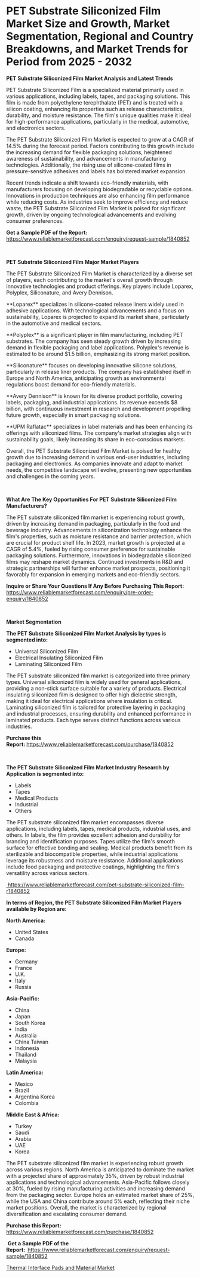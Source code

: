 <p><h1>PET Substrate Siliconized Film Market Size and Growth, Market Segmentation, Regional and Country Breakdowns, and Market Trends for Period from 2025 -  2032</h1></p><p><strong>PET Substrate Siliconized Film Market Analysis and Latest Trends</strong></p>
<p><p>PET Substrate Siliconized Film is a specialized material primarily used in various applications, including labels, tapes, and packaging solutions. This film is made from polyethylene terephthalate (PET) and is treated with a silicon coating, enhancing its properties such as release characteristics, durability, and moisture resistance. The film's unique qualities make it ideal for high-performance applications, particularly in the medical, automotive, and electronics sectors.</p><p>The PET Substrate Siliconized Film Market is expected to grow at a CAGR of 14.5% during the forecast period. Factors contributing to this growth include the increasing demand for flexible packaging solutions, heightened awareness of sustainability, and advancements in manufacturing technologies. Additionally, the rising use of silicone-coated films in pressure-sensitive adhesives and labels has bolstered market expansion. </p><p>Recent trends indicate a shift towards eco-friendly materials, with manufacturers focusing on developing biodegradable or recyclable options. Innovations in production techniques are also enhancing film performance while reducing costs. As industries seek to improve efficiency and reduce waste, the PET Substrate Siliconized Film Market is poised for significant growth, driven by ongoing technological advancements and evolving consumer preferences.</p></p>
<p><strong>Get a Sample PDF of the Report:&nbsp;</strong> <a href="https://www.reliablemarketforecast.com/enquiry/request-sample/1840852?utm_campaign=1833&utm_medium=2&utm_source=Github&utm_content=ia&utm_term=03022025&utm_id=pet-substrate-siliconized-film">https://www.reliablemarketforecast.com/enquiry/request-sample/1840852</a></p>
<p>&nbsp;</p>
<p><strong>PET Substrate Siliconized Film Major Market Players</strong></p>
<p><p>The PET Substrate Siliconized Film Market is characterized by a diverse set of players, each contributing to the market's overall growth through innovative technologies and product offerings. Key players include Loparex, Polyplex, Siliconature, and Avery Dennison.</p><p>**Loparex** specializes in silicone-coated release liners widely used in adhesive applications. With technological advancements and a focus on sustainability, Loparex is projected to expand its market share, particularly in the automotive and medical sectors.</p><p>**Polyplex** is a significant player in film manufacturing, including PET substrates. The company has seen steady growth driven by increasing demand in flexible packaging and label applications. Polyplex's revenue is estimated to be around $1.5 billion, emphasizing its strong market position.</p><p>**Siliconature** focuses on developing innovative silicone solutions, particularly in release liner products. The company has established itself in Europe and North America, anticipating growth as environmental regulations boost demand for eco-friendly materials.</p><p>**Avery Dennison** is known for its diverse product portfolio, covering labels, packaging, and industrial applications. Its revenue exceeds $8 billion, with continuous investment in research and development propelling future growth, especially in smart packaging solutions. </p><p>**UPM Raflatac** specializes in label materials and has been enhancing its offerings with siliconized films. The company's market strategies align with sustainability goals, likely increasing its share in eco-conscious markets.</p><p>Overall, the PET Substrate Siliconized Film Market is poised for healthy growth due to increasing demand in various end-user industries, including packaging and electronics. As companies innovate and adapt to market needs, the competitive landscape will evolve, presenting new opportunities and challenges in the coming years.</p></p>
<p>&nbsp;</p>
<p><strong>What Are The Key Opportunities For PET Substrate Siliconized Film Manufacturers?</strong></p>
<p><p>The PET substrate siliconized film market is experiencing robust growth, driven by increasing demand in packaging, particularly in the food and beverage industry. Advancements in siliconization technology enhance the film's properties, such as moisture resistance and barrier protection, which are crucial for product shelf life. In 2023, market growth is projected at a CAGR of 5.4%, fueled by rising consumer preference for sustainable packaging solutions. Furthermore, innovations in biodegradable siliconized films may reshape market dynamics. Continued investments in R&D and strategic partnerships will further enhance market prospects, positioning it favorably for expansion in emerging markets and eco-friendly sectors.</p></p>
<p><strong>Inquire or Share Your Questions If Any Before Purchasing This Report:</strong> <a href="https://www.reliablemarketforecast.com/enquiry/pre-order-enquiry/1840852?utm_campaign=1833&utm_medium=2&utm_source=Github&utm_content=ia&utm_term=03022025&utm_id=pet-substrate-siliconized-film">https://www.reliablemarketforecast.com/enquiry/pre-order-enquiry/1840852</a></p>
<p>&nbsp;</p>
<p><strong>Market Segmentation</strong></p>
<p><strong>The PET Substrate Siliconized Film Market Analysis by types is segmented into:</strong></p>
<p><ul><li>Universal Siliconized Film</li><li>Electrical Insulating Siliconized Film</li><li>Laminating Siliconized Film</li></ul></p>
<p><p>The PET substrate siliconized film market is categorized into three primary types. Universal siliconized film is widely used for general applications, providing a non-stick surface suitable for a variety of products. Electrical insulating siliconized film is designed to offer high dielectric strength, making it ideal for electrical applications where insulation is critical. Laminating siliconized film is tailored for protective layering in packaging and industrial processes, ensuring durability and enhanced performance in laminated products. Each type serves distinct functions across various industries.</p></p>
<p><strong>Purchase this Report:&nbsp;</strong><a href="https://www.reliablemarketforecast.com/purchase/1840852?utm_campaign=1833&utm_medium=2&utm_source=Github&utm_content=ia&utm_term=03022025&utm_id=pet-substrate-siliconized-film">https://www.reliablemarketforecast.com/purchase/1840852</a></p>
<p>&nbsp;</p>
<p><strong>The PET Substrate Siliconized Film Market Industry Research by Application is segmented into:</strong></p>
<p><ul><li>Labels</li><li>Tapes</li><li>Medical Products</li><li>Industrial</li><li>Others</li></ul></p>
<p><p>The PET substrate siliconized film market encompasses diverse applications, including labels, tapes, medical products, industrial uses, and others. In labels, the film provides excellent adhesion and durability for branding and identification purposes. Tapes utilize the film's smooth surface for effective bonding and sealing. Medical products benefit from its sterilizable and biocompatible properties, while industrial applications leverage its robustness and moisture resistance. Additional applications include food packaging and protective coatings, highlighting the film's versatility across various sectors.</p></p>
<p><a href="https://www.reliablemarketforecast.com/pet-substrate-siliconized-film-r1840852?utm_campaign=1833&utm_medium=2&utm_source=Github&utm_content=ia&utm_term=03022025&utm_id=pet-substrate-siliconized-film">&nbsp;https://www.reliablemarketforecast.com/pet-substrate-siliconized-film-r1840852</a></p>
<p><strong>In terms of Region, the PET Substrate Siliconized Film Market Players available by Region are:</strong></p>
<p>
    <p> <strong> North America: </strong>
        <ul>
            <li>United States</li>
            <li>Canada</li>
        </ul>
        </p> 
    <p> <strong> Europe: </strong>
        <ul>
            <li>Germany</li>
            <li>France</li>
            <li>U.K.</li>
            <li>Italy</li>
            <li>Russia</li>
        </ul>
        </p> 
    <p> <strong> Asia-Pacific: </strong>
        <ul>
            <li>China</li>
            <li>Japan</li>
            <li>South Korea</li>
            <li>India</li>
            <li>Australia</li>
            <li>China Taiwan</li>
            <li>Indonesia</li>
            <li>Thailand</li>
            <li>Malaysia</li>
        </ul>
        </p> 
    <p> <strong> Latin America: </strong>
        <ul>
            <li>Mexico</li>
            <li>Brazil</li>
            <li>Argentina Korea</li>
            <li>Colombia</li>
        </ul>
        </p> 
    <p> <strong> Middle East & Africa: </strong>
        <ul>
            <li>Turkey</li>
            <li>Saudi</li>
            <li>Arabia</li>
            <li>UAE</li>
            <li>Korea</li>
        </ul>
    </p>
    </p>
<p><p>The PET substrate siliconized film market is experiencing robust growth across various regions. North America is anticipated to dominate the market with a projected share of approximately 35%, driven by robust industrial applications and technological advancements. Asia-Pacific follows closely at 30%, fueled by rising manufacturing activities and increasing demand from the packaging sector. Europe holds an estimated market share of 25%, while the USA and China contribute around 5% each, reflecting their niche market positions. Overall, the market is characterized by regional diversification and escalating consumer demand.</p></p>
<p><strong>Purchase this Report: </strong><a href="https://www.reliablemarketforecast.com/purchase/1840852?utm_campaign=1833&utm_medium=2&utm_source=Github&utm_content=ia&utm_term=03022025&utm_id=pet-substrate-siliconized-film">https://www.reliablemarketforecast.com/purchase/1840852</a></p>
<p>&nbsp;<strong>Get a Sample PDF of the Report:&nbsp;&nbsp;</strong><a href="https://www.reliablemarketforecast.com/enquiry/request-sample/1840852?utm_campaign=1833&utm_medium=2&utm_source=Github&utm_content=ia&utm_term=03022025&utm_id=pet-substrate-siliconized-film">https://www.reliablemarketforecast.com/enquiry/request-sample/1840852</a></p>
<p><strong></strong></p>
<p><p><a href="https://github.com/FassouRP/Market-Research-Report-List-7/blob/main/thermal-interface-pads-and-material-market.md?utm_campaign=1833&utm_medium=2&utm_source=Github&utm_content=ia&utm_term=03022025&utm_id=pet-substrate-siliconized-film">Thermal Interface Pads and Material Market</a></p></p>
